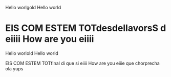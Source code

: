 Hello worlgold
Hello world

EIS COM ESTEM TOTdesdellavorsS
 d eiiii
How are you eiiii
=======
Hello worlold
Hello world

EIS COM ESTEM TOTfinal di que si
eiiii
How are you eiiie que chorprecha
ola
yups
